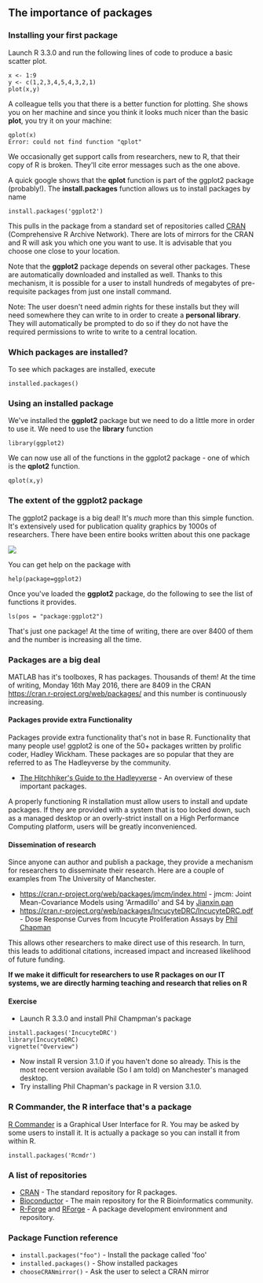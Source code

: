 ## The importance of packages

### Installing your first package

Launch R 3.3.0 and run the following lines of code to produce a basic scatter plot.

    x <- 1:9
    y <- c(1,2,3,4,5,4,3,2,1)
    plot(x,y)

A colleague tells you that there is a better function for plotting.
She shows you on her machine and since you think it looks much nicer than the basic **plot**, you try it on your machine:

    qplot(x)
    Error: could not find function "qplot"

We occasionally get support calls from researchers, new to R, that their copy of R is broken.
They'll cite error messages such as the one above.

A quick google shows that the **qplot** function is part of the ggplot2 package (probably!).
The **install.packages** function allows us to install packages by name

    install.packages('ggplot2')

This pulls in the package from a standard set of repositories called [CRAN](https://cran.r-project.org/) (Comprehensive R Archive Network).
There are lots of mirrors for the CRAN and R will ask you which one you want to use. It is advisable that you choose one close to your location.

Note that the **ggplot2** package depends on several other packages. These are automatically downloaded and installed as well.
Thanks to this mechanism, it is possible for a user to install hundreds of megabytes of pre-requisite packages from just one install command.

Note: The user doesn't need admin rights for these installs but they will need somewhere they can write to in order to create a **personal library**. They will automatically be prompted to do so if they do not have the required permissions to write to write to a central location.

### Which packages are installed?

To see which packages are installed, execute

    installed.packages()

### Using an installed package

We've installed the **ggplot2** package but we need to do a little more in order to use it. We need to use the **library** function

    library(ggplot2)

We can now use all of the functions in the ggplot2 package - one of which is the **qplot2** function.

    qplot(x,y)

### The extent of the ggplot2 package

The ggplot2 package is a big deal! It's *much* more than this simple function. It's extensively used for publication quality graphics by 1000s of researchers.
There have been entire books written about this one package

<a rel="nofollow" href="http://www.amazon.co.uk/gp/product/331924275X/ref=as_li_tl?ie=UTF8&camp=1634&creative=19450&creativeASIN=331924275X&linkCode=as2&tag=walkingrandom-21"><img border="0" src="http://ws-eu.amazon-adsystem.com/widgets/q?_encoding=UTF8&ASIN=331924275X&Format=_SL250_&ID=AsinImage&MarketPlace=GB&ServiceVersion=20070822&WS=1&tag=walkingrandom-21" ></a><img src="http://ir-uk.amazon-adsystem.com/e/ir?t=walkingrandom-21&l=as2&o=2&a=331924275X" width="1" height="1" border="0" alt="" style="border:none !important; margin:0px !important;" />

You can get help on the package with

    help(package=ggplot2)

Once you've loaded the **ggplot2** package, do the following to see the list of functions it provides.

    ls(pos = "package:ggplot2")  

That's just one package! At the time of writing, there are over 8400 of them and the number is increasing all the time.

### Packages are a big deal

MATLAB has it's toolboxes, R has packages. Thousands of them! At the time of writing, Monday 16th May 2016, there are 8409 in the CRAN https://cran.r-project.org/web/packages/ and this number is continuously increasing.

#### Packages provide extra Functionality

Packages provide extra functionality that's not in base R. Functionality that many people use!  ggplot2 is one of the 50+ packages written by prolific coder, Hadley Wickham. These packages are so popular that they are referred to as The Hadleyverse by the community.

* [The Hitchhiker's Guide to the Hadleyverse](http://adolfoalvarez.cl/the-hitchhikers-guide-to-the-hadleyverse/) - An overview of these important packages.

A properly functioning R installation must allow users to install and update packages. If they are provided with a system that is too locked down, such as a managed desktop or an overly-strict install on a High Performance Computing platform, users will be greatly inconvenienced.

#### Dissemination of research

Since anyone can author and publish a package, they provide a mechanism for researchers to disseminate their research. Here are a couple of examples from The University of Manchester.

* https://cran.r-project.org/web/packages/jmcm/index.html - jmcm: Joint Mean-Covariance Models using 'Armadillo' and S4 by [Jianxin.pan](http://www.manchester.ac.uk/research/jianxin.pan/)
* https://cran.r-project.org/web/packages/IncucyteDRC/IncucyteDRC.pdf - Dose Response Curves from Incucyte Proliferation Assays by [Phil Chapman](https://www.researchgate.net/profile/Phil_Chapman3)

This allows other researchers to make direct use of this research. In turn, this leads to additional citations, increased impact and increased likelihood of future funding.

**If we make it difficult for researchers to use R packages on our IT systems, we are directly harming teaching and research that relies on R**

#### Exercise

* Launch R 3.3.0 and install Phil Champman's package
```
install.packages('IncucyteDRC')
library(IncucyteDRC)
vignette("Overview")
```
* Now install R version 3.1.0 if you haven't done so already. This is the most recent version available (So I am told) on Manchester's managed desktop.
* Try installing Phil Chapman's package in R version 3.1.0.

### R Commander, the R interface that's a package

[R Commander](http://www.rcommander.com/) is a Graphical User Interface for R. You may be asked by some users to install it. It is actually a package so you can install it from within R.

    install.packages('Rcmdr')

### A list of repositories

* [CRAN](https://cran.r-project.org/) - The standard repository for R packages.
* [Bioconductor](http://bioconductor.org/) - The main repository for the R Bioinformatics community.
* [R-Forge](http://r-forge.r-project.org/) and [RForge](http://www.rforge.net/) - A package development environment and repository.

### Package Function reference

* `install.packages("foo")` - Install the package called 'foo'
* `installed.packages()` - Show installed packages
* `chooseCRANmirror()` - Ask the user to select a CRAN mirror
